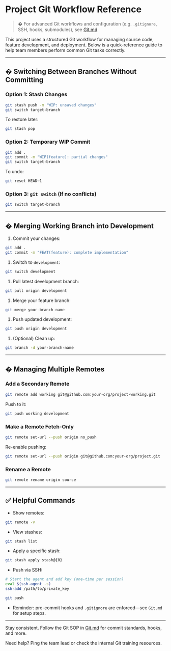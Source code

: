 # Project Git Workflow Reference

> � For advanced Git workflows and configuration (e.g. `.gitignore`, SSH,
> hooks, submodules), see [Git.md](./Git.md)

This project uses a structured Git workflow for managing source code, feature
development, and deployment. Below is a quick-reference guide to help team
members perform common Git tasks correctly.

---

## � Switching Between Branches Without Committing

### Option 1: Stash Changes

```bash
git stash push -m "WIP: unsaved changes"
git switch target-branch
```

To restore later:

```bash
git stash pop
```

### Option 2: Temporary WIP Commit

```bash
git add .
git commit -m "WIP(feature): partial changes"
git switch target-branch
```

To undo:

```bash
git reset HEAD~1
```

### Option 3: `git switch` (If no conflicts)

```bash
git switch target-branch
```

---

## � Merging Working Branch into Development

1. Commit your changes:

```bash
git add .
git commit -m "FEAT(feature): complete implementation"
```

1. Switch to `development`:

```bash
git switch development
```

1. Pull latest development branch:

```bash
git pull origin development
```

1. Merge your feature branch:

```bash
git merge your-branch-name
```

1. Push updated development:

```bash
git push origin development
```

1. (Optional) Clean up:

```bash
git branch -d your-branch-name
```

---

## � Managing Multiple Remotes

### Add a Secondary Remote

```bash
git remote add working git@github.com:your-org/project-working.git
```

Push to it:

```bash
git push working development
```

### Make a Remote Fetch-Only

```bash
git remote set-url --push origin no_push
```

Re-enable pushing:

```bash
git remote set-url --push origin git@github.com:your-org/project.git
```

### Rename a Remote

```bash
git remote rename origin source
```

---

## ✅ Helpful Commands

- Show remotes:

```bash
git remote -v
```

- View stashes:

```bash
git stash list
```

- Apply a specific stash:

```bash
git stash apply stash@{0}
```

- Push via SSH:

```bash
# Start the agent and add key (one-time per session)
eval $(ssh-agent -s)
ssh-add /path/to/private_key

git push
```

- Reminder: pre-commit hooks and `.gitignore` are enforced—see `Git.md` for setup steps.

---

Stay consistent. Follow the Git SOP in [Git.md](./Git.md) for commit standards, hooks, and more.

Need help? Ping the team lead or check the internal Git training resources.
